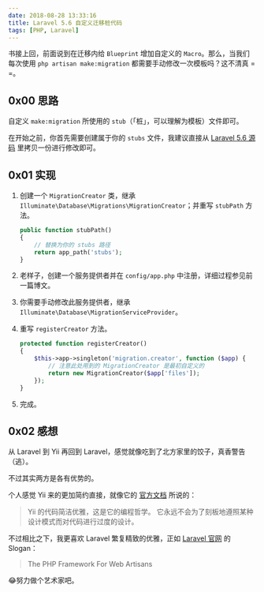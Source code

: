 ```yaml
---
date: 2018-08-28 13:33:16
title: Laravel 5.6 自定义迁移桩代码
tags: [PHP, Laravel]
---
```


书接上回，前面说到在迁移内给 `Blueprint` 增加自定义的 `Macro`。那么，当我们每次使用 `php artisan make:migration` 都需要手动修改一次模板吗？这不清真 = =。

## 0x00 思路

自定义 `make:migration` 所使用的 `stub`（「桩」，可以理解为模板）文件即可。

在开始之前，你首先需要创建属于你的 `stubs` 文件，我建议直接从 [Laravel 5.6 源码](https://github.com/laravel/framework/tree/5.6/src/Illuminate/Database/Migrations/stubs) 里拷贝一份进行修改即可。

## 0x01 实现

1. 创建一个 `MigrationCreator` 类，继承 `Illuminate\Database\Migrations\MigrationCreator`；并重写 `stubPath` 方法。

    ```php
    public function stubPath()
    {
        // 替换为你的 stubs 路径
        return app_path('stubs');
    }
    ```

2. 老样子，创建一个服务提供者并在 `config/app.php` 中注册，详细过程参见前一篇博文。

3. 你需要手动修改此服务提供者，继承 `Illuminate\Database\MigrationServiceProvider`。

4. 重写 `registerCreator` 方法。

    ```php
    protected function registerCreator()
    {
        $this->app->singleton('migration.creator', function ($app) {
            // 注意此处用到的 MigrationCreator 是最初自定义的
            return new MigrationCreator($app['files']);
        });
    }
    ```

5. 完成。

## 0x02 感想

从 Laravel 到 Yii 再回到 Laravel，感觉就像吃到了北方家里的饺子，真香警告（逃）。

不过其实两方是各有优势的。

个人感觉 Yii 来的更加简约直接，就像它的 [官方文档](https://www.yiiframework.com/doc/guide/2.0/zh-cn/intro-yii) 所说的：

> Yii 的代码简洁优雅，这是它的编程哲学。 它永远不会为了刻板地遵照某种设计模式而对代码进行过度的设计。

不过相比之下，我更喜欢 Laravel 繁复精致的优雅，正如 [Laravel 官网](https://laravel.com/) 的 Slogan：

> The PHP Framework For Web Artisans

😂努力做个艺术家吧。
